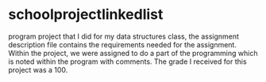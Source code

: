 # schoolprojectlinkedlist
program project that I did for my data structures class, 
the assignment description file contains the requirements needed for the assignment. 
Within the project, we were assigned to do a part of the programming which
is noted within the program with comments.
The grade I received for this project was a 100.
